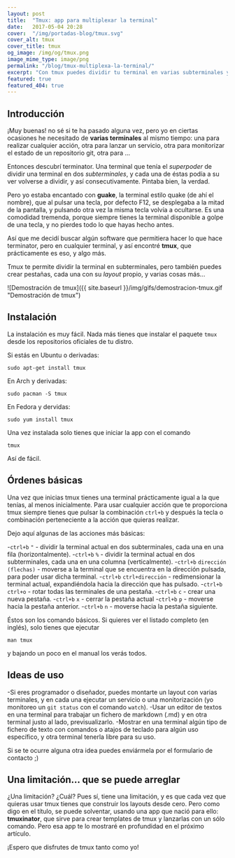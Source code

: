 ```yaml
---
layout: post
title:  "Tmux: app para multiplexar la terminal"
date:   2017-05-04 20:28
cover:  "/img/portadas-blog/tmux.svg"
cover_alt: tmux
cover_title: tmux
og_image: /img/og/tmux.png
image_mime_type: image/png
permalink: "/blog/tmux-multiplexa-la-terminal/"
excerpt: "Con tmux puedes dividir tu terminal en varias subterminales y lanzar un script en cada una. Lee este artículo para aprender a usar esta maravillosa app."
featured: true
featured_404: true
---
```


## Introducción

¡Muy buenas! no sé si te ha pasado alguna vez, pero yo en ciertas ocasiones he necesitado de **varias terminales** al mismo tiempo: una para realizar cualquier acción, otra para lanzar un servicio, otra para monitorizar el estado de un repositorio git, otra para ...

Entonces descubrí terminator. Una terminal que tenía el *superpoder* de dividir una terminal en dos *subterminales*, y cada una de éstas podía a su ver volverse a dividir, y así consecutivamente. Pintaba bien, la verdad.

Pero yo estaba encantado con **guake**, la terminal estilo quake (de ahí el nombre), que al pulsar una tecla, por defecto F12, se desplegaba a la mitad de la pantalla, y pulsando otra vez la misma tecla volvía a ocultarse. Es una comodidad tremenda, porque siempre tienes la terminal disponible a golpe de una tecla, y no pierdes todo lo que hayas hecho antes.

Así que me decidí buscar algún software que permitiera hacer lo que hace terminator, pero en cualquier terminal, y así encontré **tmux**, que prácticamente es eso, y algo más.

Tmux te permite dividir la terminal en subterminales, pero también puedes crear pestañas, cada una con su *layout* propio, y varias cosas más...

![Demostración de tmux]({{ site.baseurl }}/img/gifs/demostracion-tmux.gif  "Demostración de tmux")

## Instalación

La instalación es muy fácil. Nada más tienes que instalar el paquete `tmux` desde los repositorios oficiales de tu distro.

Si estás en Ubuntu o derivadas:

```
sudo apt-get install tmux
```

En Arch y derivadas:

```
sudo pacman -S tmux
```

En Fedora y dervidas:

```
sudo yum install tmux
```

Una vez instalada solo tienes que iniciar la app con el comando

```
tmux
```

Así de fácil.

## Órdenes básicas

Una vez que inicias tmux tienes una terminal prácticamente igual a la que tenías, al menos inicialmente. Para usar cualquier acción que te proporciona tmux siempre tienes que pulsar la combinación `ctrl+b` y después la tecla o combinación perteneciente a la acción que quieras realizar.

Dejo aquí algunas de las acciones más básicas:

-`ctrl+b` `"` - dividir la terminal actual en dos subterminales, cada una en una fila (horizontalmente).
-`ctrl+b` `%` - dividir la terminal actual en dos subterminales, cada una en una columna (verticalmente).
-`ctrl+b` `dirección (flechas)` - moverse a la terminal que se encuentra en la dirección pulsada, para poder usar dicha terminal.
-`ctrl+b` `ctrl+dirección` - redimensionar la terminal actual, expandiéndola hacia la dirección que has pulsado.
-`ctrl+b` `ctrl+o` - rotar todas las terminales de una pestaña.
-`ctrl+b` `c` - crear una nueva pestaña.
-`ctrl+b` `x` - cerrar la pestaña actual
-`ctrl+b` `p` - moverse hacia la pestaña anterior.
-`ctrl+b` `n` - moverse hacia la pestaña siguiente.

Éstos son los comando básicos. Si quieres ver el listado completo (en inglés), solo tienes que ejecutar

```
man tmux
```

y bajando un poco en el manual los verás todos.

## Ideas de uso

-Si eres programador o diseñador, puedes montarte un layout con varias terminales, y en cada una ejecutar un servicio o una monitorización (yo monitoreo un `git status` con el comando `watch`).
-Usar un editor de textos en una terminal para trabajar un fichero de markdown (.md) y en otra terminal justo al lado, previsualizarlo.
-Mostrar en una terminal algún tipo de fichero de texto con comandos o atajos de teclado para algún uso específico, y otra terminal tenerla libre para su uso.

Si se te ocurre alguna otra idea puedes enviármela por el formulario de contacto ;)

## Una limitación... que se puede arreglar

¿Una limitación? ¿Cuál? Pues sí, tiene una limitación, y es que cada vez que quieras usar tmux tienes que construir los layouts desde cero. Pero como digo en el título, se puede solventar, usando una app que nació para ello: **tmuxinator**, que sirve para crear templates de tmux y lanzarlas con un sólo comando. Pero esa app te lo mostraré en profundidad en el próximo artículo.

¡Espero que disfrutes de tmux tanto como yo!
